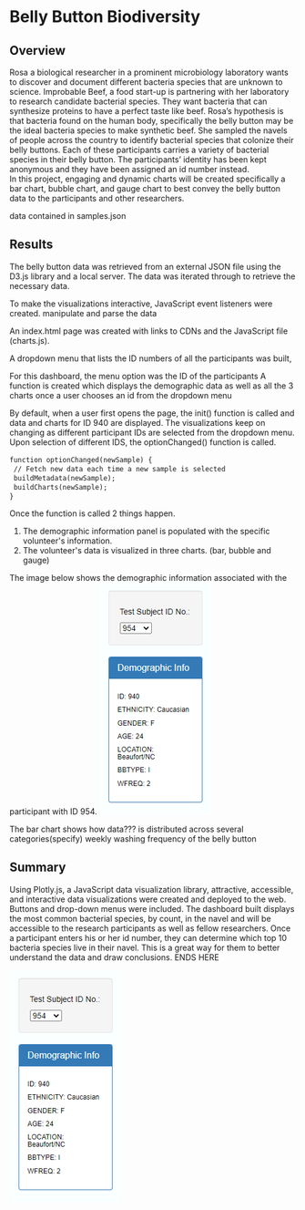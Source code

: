 # Belly Button Biodiversity
## Overview
Rosa a biological researcher in a prominent microbiology laboratory wants to discover and document different bacteria species that are unknown to science. 
Improbable Beef, a food start-up is partnering with her laboratory to research candidate bacterial species. They want bacteria that can synthesize proteins to have a perfect taste like beef. Rosa’s hypothesis is that bacteria found on the human body, specifically the belly button may be the ideal bacteria species to make synthetic beef.
She sampled the navels of people across the country to identify bacterial species that colonize their belly buttons. Each of these participants carries a variety of bacterial species in their belly button. The participants’ identity has been kept anonymous and they have been assigned an id number instead.  
In this project, engaging and dynamic charts will be created specifically a bar chart, bubble chart, and gauge chart to best convey the belly button data to the participants and other researchers. 

data contained in samples.json
## Results
The belly button data was retrieved from an external JSON file using the D3.js library and a local server. The data was iterated through to retrieve the necessary data.

To make the visualizations interactive, JavaScript event listeners were created.
manipulate and parse the data 

An index.html page was created with links to CDNs and the JavaScript file (charts.js). 

A dropdown menu that lists the ID numbers of all the participants was built, 

For this dashboard, the menu option was the ID of the participants 
A function is created which displays the demographic data as well as all the 3 charts once a user chooses an id from the dropdown menu
 
By default, when a user first opens the page, the init()  function is called and data and charts for ID 940 are displayed. The visualizations keep on changing as different participant IDs are selected from the dropdown menu. Upon selection of different IDS, the optionChanged() function is called. 
 
 ``` JS
 function optionChanged(newSample) {
  // Fetch new data each time a new sample is selected
  buildMetadata(newSample);
  buildCharts(newSample);  
}
```
Once the function is called 2 things happen.
1. The demographic information panel is populated with the specific volunteer's information.
2. The volunteer's data is visualized in three charts. (bar, bubble and gauge)
 
The image below shows the demographic information associated with the participant with ID 954.
![image1](https://github.com/GerlechJen/Belly-Button-Biodiversity/blob/main/Module%2012%20Challenge/images/demographic%20info.png)
 
The bar chart shows how   data??? is distributed across several categories(specify)
weekly washing frequency of the belly button
## Summary
Using Plotly.js, a JavaScript data visualization library, attractive, accessible, and interactive data visualizations were created and deployed to the web. Buttons and drop-down menus were included. The dashboard built displays the most common bacterial species, by count, in the navel and will be accessible to the research participants as well as fellow researchers. Once a participant enters his or her id number, they can determine which top 10 bacteria species live in their navel. This is a great way for them to better understand the data and draw conclusions. 
 ENDS HERE
 
 
 
 
 
 ![image1](https://github.com/GerlechJen/Belly-Button-Biodiversity/blob/main/Module%2012%20Challenge/images/demographic%20info.png)
